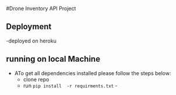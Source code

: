 #Drone Inventory API Project

## Deployment
-deployed on heroku

## running on local Machine

- ATo get all dependencies installed please follow the steps below:
    - clone repo
    - run `pip install  -r requirments.txt` -